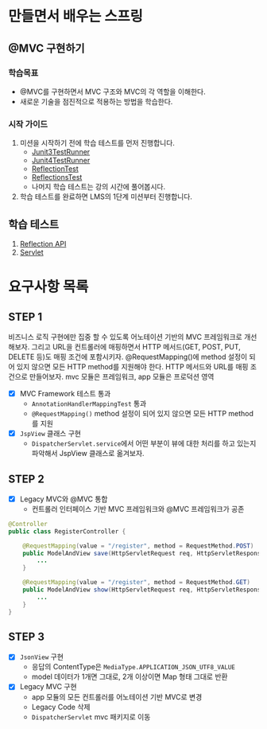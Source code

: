 # 만들면서 배우는 스프링

## @MVC 구현하기

### 학습목표
- @MVC를 구현하면서 MVC 구조와 MVC의 각 역할을 이해한다.
- 새로운 기술을 점진적으로 적용하는 방법을 학습한다.

### 시작 가이드
1. 미션을 시작하기 전에 학습 테스트를 먼저 진행합니다.
    - [Junit3TestRunner](study/src/test/java/reflection/Junit3TestRunner.java)
    - [Junit4TestRunner](study/src/test/java/reflection/Junit4TestRunner.java)
    - [ReflectionTest](study/src/test/java/reflection/ReflectionTest.java)
    - [ReflectionsTest](study/src/test/java/reflection/ReflectionsTest.java)
    - 나머지 학습 테스트는 강의 시간에 풀어봅시다.
2. 학습 테스트를 완료하면 LMS의 1단계 미션부터 진행합니다.

## 학습 테스트
1. [Reflection API](study/src/test/java/reflection)
2. [Servlet](study/src/test/java/servlet)


# 요구사항 목록

## STEP 1

비즈니스 로직 구현에만 집중 할 수 있도록 어노테이션 기반의 MVC 프레임워크로 개선해보자.
그리고 URL을 컨트롤러에 매핑하면서 HTTP 메서드(GET, POST, PUT, DELETE 등)도 매핑 조건에 포함시키자.
@RequestMapping()에 method 설정이 되어 있지 않으면 모든 HTTP method를 지원해야 한다.
HTTP 메서드와 URL를 매핑 조건으로 만들어보자.
mvc 모듈은 프레임워크, app 모듈은 프로덕션 영역

- [x] MVC Framework 테스트 통과
  - `AnnotationHandlerMappingTest` 통과
  - `@RequestMapping()` method 설정이 되어 있지 않으면 모든 HTTP method를 지원
- [x] `JspView` 클래스 구현 
  - `DispatcherServlet.service`에서 어떤 부분이 뷰에 대한 처리를 하고 있는지 파악해서 JspView 클래스로 옮겨보자.

## STEP 2
- [x] Legacy MVC와 @MVC 통합
  - 컨트롤러 인터페이스 기반 MVC 프레임워크와 @MVC 프레임워크가 공존
```java
@Controller
public class RegisterController {

    @RequestMapping(value = "/register", method = RequestMethod.POST)
    public ModelAndView save(HttpServletRequest req, HttpServletResponse res) {
        ...
    }

    @RequestMapping(value = "/register", method = RequestMethod.GET)
    public ModelAndView show(HttpServletRequest req, HttpServletResponse res) {
        ...
    }
}
```
## STEP 3
- [x] `JsonView` 구현
  - 응답의 ContentType은 `MediaType.APPLICATION_JSON_UTF8_VALUE`
  - model 데이터가 1개면 그대로, 2개 이상이면 Map 형태 그대로 반환
- [x] Legacy MVC 구현
  - app 모듈의 모든 컨트롤러를 어노테이션 기반 MVC로 변경
  - Legacy Code 삭제
  - `DispatcherServlet` mvc 패키지로 이동
